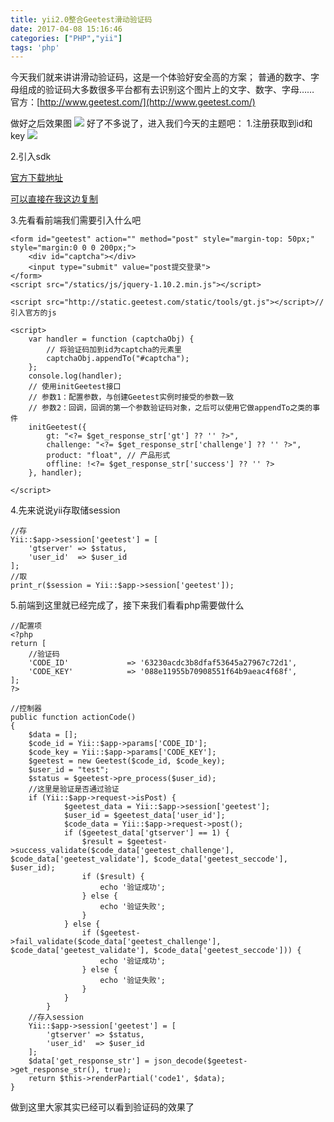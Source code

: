 ```yaml
---
title: yii2.0整合Geetest滑动验证码
date: 2017-04-08 15:16:46
categories: ["PHP","yii"]
tags: 'php'
---
```


今天我们就来讲讲滑动验证码，这是一个体验好安全高的方案；
普通的数字、字母组成的验证码大多数很多平台都有去识别这个图片上的文字、数字、字母……
官方：[http://www.geetest.com/](http://www.geetest.com/)

做好之后效果图
<img src="http://www.missxiaolin.com/8.png">
好了不多说了，进入我们今天的主题吧：
1.注册获取到id和key
<img src="http://www.missxiaolin.com/10.png">

2.引入sdk

[官方下载地址]()

[可以直接在我这边复制](http://www.missxiaolin.com/Geetest.php)

3.先看看前端我们需要引入什么吧

~~~
<form id="geetest" action="" method="post" style="margin-top: 50px;" style="margin:0 0 0 200px;">
    <div id="captcha"></div>
    <input type="submit" value="post提交登录">
</form>
<script src="/statics/js/jquery-1.10.2.min.js"></script>

<script src="http://static.geetest.com/static/tools/gt.js"></script>//引入官方的js

<script>
    var handler = function (captchaObj) {
        // 将验证码加到id为captcha的元素里
        captchaObj.appendTo("#captcha");
    };
    console.log(handler);
    // 使用initGeetest接口
    // 参数1：配置参数，与创建Geetest实例时接受的参数一致
    // 参数2：回调，回调的第一个参数验证码对象，之后可以使用它做appendTo之类的事件
    initGeetest({
        gt: "<?= $get_response_str['gt'] ?? '' ?>",
        challenge: "<?= $get_response_str['challenge'] ?? '' ?>",
        product: "float", // 产品形式
        offline: !<?= $get_response_str['success'] ?? '' ?>
    }, handler);

</script>
~~~

4.先来说说yii存取储session

~~~
//存
Yii::$app->session['geetest'] = [
    'gtserver' => $status,
    'user_id'  => $user_id
];
//取
print_r($session = Yii::$app->session['geetest']);
~~~


5.前端到这里就已经完成了，接下来我们看看php需要做什么

~~~
//配置项
<?php
return [
    //验证码
    'CODE_ID'             => '63230acdc3b8dfaf53645a27967c72d1',
    'CODE_KEY'            => '088e11955b70908551f64b9aeac4f68f',
];
?>

//控制器
public function actionCode()
{
    $data = [];
    $code_id = Yii::$app->params['CODE_ID'];
    $code_key = Yii::$app->params['CODE_KEY'];
    $geetest = new Geetest($code_id, $code_key);
    $user_id = "test";
    $status = $geetest->pre_process($user_id);
    //这里是验证是否通过验证
    if (Yii::$app->request->isPost) {
            $geetest_data = Yii::$app->session['geetest'];
            $user_id = $geetest_data['user_id'];
            $code_data = Yii::$app->request->post();
            if ($geetest_data['gtserver'] == 1) {
                $result = $geetest->success_validate($code_data['geetest_challenge'], $code_data['geetest_validate'], $code_data['geetest_seccode'], $user_id);
                if ($result) {
                    echo '验证成功';
                } else {
                    echo '验证失败';
                }
            } else {
                if ($geetest->fail_validate($code_data['geetest_challenge'], $code_data['geetest_validate'], $code_data['geetest_seccode'])) {
                    echo '验证成功';
                } else {
                    echo '验证失败';
                }
            }
        }
    //存入session
    Yii::$app->session['geetest'] = [
        'gtserver' => $status,
        'user_id'  => $user_id
    ];
    $data['get_response_str'] = json_decode($geetest->get_response_str(), true);
    return $this->renderPartial('code1', $data);
}
~~~

做到这里大家其实已经可以看到验证码的效果了

